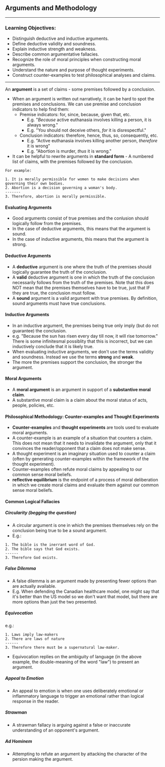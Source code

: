 
## Arguments and Methodology

---

### Learning Objectives:
* Distinguish deductive and inductive arguments.
* Define deductive validity and soundness.
* Explain inductive strength and weakness.
* Describe common argumentative fallacies.
* Recognize the role of moral principles when constructing moral arguments.
* Understand the nature and purpose of thought experiments.
* Construct counter-examples to test philosophical analyses and claims.

---

An **argument** is a set of claims - some premises followed by a conclusion.

* When an argument is written out narratively, it can be hard to spot the premises and conclusions. We can use premise and conclusion indicators to help find them:
	* Premise indicators: for, since, because, given that, etc.
		* E.g. "*Because* active euthanasia involves killing a person, it is always wrong."
		* E.g. "You should not deceive others, *for* it is disrespectful."
	* Conclusion indicators: therefore, hence, thus, so, consequently, etc.
		* E.g. "Active euthanasia involves killing another person, *therefore* it is wrong"
		* E.g. "Abortion is murder, *thus* it is wrong."
* It can be helpful to rewrite arguments in **standard form** - A numbered list of claims, with the premises followed by the conclusion.
```
For example:

1. It is morally permissible for women to make decisions when governing their own bodies.
2. Abortion is a decision governing a woman's body.
-------
3. Therefore, abortion is morally permissible.
```

#### Evaluating Arguments

* Good arguments consist of true premises and the conlusion should logically follow from the premises.
* In the case of deductive arguments, this means that the argument is sound.
* In the case of inductive arguments, this means that the argument is strong.

#### Deductive Arguments

* A **deductive** argument is one where the truth of the premises should logically guarantee the truth of the conclusion.
* A **valid** deductive argument is one in which the truth of the conclusion necessarily follows from the truth of the premises. Note that this does NOT mean that the premises themselves have to be true, just that IF they are true, the conclusion must follow.
* A **sound** argument is a valid argument with true premises. By definition, sound arguments must have true conclusions.

#### Inductive Arguments

* In an inductive argument, the premises being true only imply (but do not guarantee) the conclusion.
* e.g. "Because the sun has risen every day till now, it will rise tomorrow." There is some infinitesmal possiblity that this is incorrect, but we can inductively conclude that it is likely true.
* When evaluating inductive arguments, we don't use the terms validity and soundness. Instead we use the terms **strong** and **weak**.
* The more the premises support the conclusion, the stronger the argument.

#### Moral Arguments

* A **moral argument** is an argument in support of a **substantive moral claim**.
* A substantive moral claim is a claim about the moral status of acts, people, policies, etc.

#### Philosophical Methodology: Counter-examples and Thought Experiments

* **Counter-examples** and **thought experiments** are tools used to evaluate moral arguments.
* A counter-example is an example of a situation that counters a claim. This does not mean that it needs to invalidate the argument, only that it convinces the reader/opponent that a claim does not make sense.
* A thought experiment is an imaginary situation used to counter a claim (often by generating counter-examples within the framework of the thought experiment).
* Counter-examples often refute moral claims by appealing to our common sense moral beliefs.
* **reflective equilibrium** is the endpoint of a process of moral deliberation in which we create moral claims and evaluate them against our common sense moral beliefs.

#### Common Logical Fallacies

##### Circularity (begging the question)

* A circular argument is one in which the premises themselves rely on the conclusion being true to be a sound argument.
* E.g.:
```
1. The bible is the inerrant word of God.
2. The bible says that God exists.
------
3. Therefore God exists.
```

##### False Dilemma

* A false dilemma is an argument made by presenting fewer options than are actually available.
* E.g. When defending the Canadian healthcare model, one might say that it's better than the US model so we don't want that model, but there are more options than just the two presented.

##### Equivocation

e.g.:
```
1. Laws imply law-makers
2. There are laws of nature
------
3. Therefore there must be a supernatural law-maker.
```

* Equivocation replies on the ambiguity of language (in the above example, the double-meaning of the word "law") to present an argument.

##### Appeal to Emotion

* An appeal to emotion is when one uses deliberately emotional or inflammatory language to trigger an emotional rather than logical response in the reader.

##### Strawman

* A strawman fallacy is arguing against a false or inaccurate understanding of an opponent's argument.

##### Ad Hominem

* Attempting to refute an argument by attacking the character of the persion making the argument.
